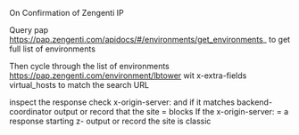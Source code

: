 
On Confirmation of Zengenti IP

Query pap https://pap.zengenti.com/apidocs/#/environments/get_environments_ to get full list of environments

Then cycle through the list of environments https://pap.zengenti.com/environment/lbtower
wit x-extra-fields virtual_hosts to match the search URL


inspect the response check x-origin-server: and if it matches backend-coordinator output or record that the site = blocks
If the x-origin-server: = a response starting z- output or record the site is classic
